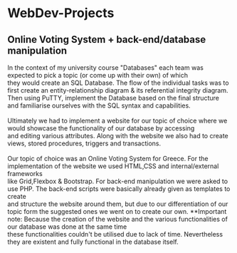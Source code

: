 # WebDev-Projects
<h2> Online Voting System + back-end/database manipulation </h2>

In the context of my university course "Databases" each team was expected to pick a topic (or come up with their own) of which<br>
they would create an SQL Database. The flow of the individual tasks was to first create an entity-relationship diagram & its referential integrity diagram. <br>
Then using PuTTY, implement the Database based on the final structure and familiarise ourselves with the SQL syntax and capabilities. <br>  
Ultimately we had to implement a website for our topic of choice where we would showcase the functionality of our database by accessing <br>
and editing various attributes. Along with the website we also had to create views, stored procedures, triggers and transactions. <br>
<br>
Our topic of choice was an Online Voting System for Greece. For the implementation of the website we used HTML,CSS and internal/external frameworks<br>
like Grid,Flexbox & Bootstrap. For back-end manipulation we were asked to use PHP. The back-end scripts were basically already given as templates to create<br>
and structure the website around them, but due to our differentiation of our topic form the suggested ones we went on to create our own. 
**Important note: Because the creation of the website and the various functionalities of our database was done at the same time <br>
these functionalities couldn't be utilised due to lack of time. Nevertheless they are existent and fully functional in the database itself.
<br>
